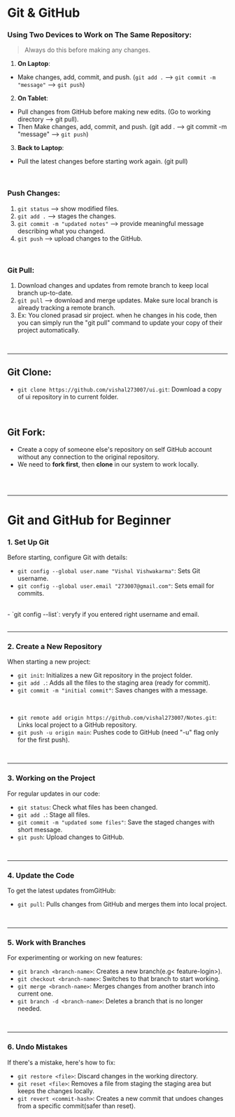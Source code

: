 # Git & GitHub

### Using Two Devices to Work on The Same Repository:

> Always do this before making any changes.

1. **On Laptop**: 
- Make changes, add, commit, and push. (`git add .` --> `git commit -m "message"` --> `git push`)

2. **On Tablet**: 
- Pull changes from GitHub before making new edits. (Go to working directory --> git pull).
- Then Make changes, add, commit, and push. (git add . --> git commit -m "message" --> `git push`)

3. **Back to Laptop**: 
- Pull the latest changes before starting work again. (git pull)

<br>

### Push Changes:

1. `git status` --> show modified files.
2. `git add .` --> stages the changes.
3. `git commit -m "updated notes"` --> provide meaningful message describing what you changed.
4. `git push` --> upload changes to the GitHub.
<br>

### Git Pull:

1. Download changes and updates from remote branch to keep local branch up-to-date.
2. `git pull` --> download and merge updates. Make sure local branch is already tracking a remote branch.
3. Ex: You cloned prasad sir project. when he changes in his code, then you can simply run the "git pull" command to update your copy of their project automatically.

<br>

---

## Git Clone:
- `git clone https://github.com/vishal273007/ui.git`: Download a copy of ui repository in to current folder.

<br>

## Git Fork:
- Create a copy of someone else's repository on self GitHub account without any connection to the original repository.
- We need to **fork first**, then **clone** in our system to work locally.


<br>
<br>

---

# Git and GitHub for Beginner

### 1. Set Up Git
Before starting, configure Git with details:
- `git config --global user.name "Vishal Vishwakarma"`: Sets Git username.
- `git config --global user.email "273007@gmail.com"`: Sets email for commits.
<br>
- `git config --list`: veryfy if you entered right username and email.

<br>
<br>

---

### 2. Create a New Repository
When starting a new project:
- `git init`: Initializes a new Git repository in the project folder.
- `git add .`: Adds all the files to the staging area (ready for commit).
- `git commit -m "initial commit"`: Saves changes with a message.

<br>

- `git remote add origin https://github.com/vishal273007/Notes.git`: Links local project to a GitHub repository.
- `git push -u origin main`: Pushes code to GitHub (need "-u" flag only for the first push).

<br>

---

### 3. Working on the Project
For regular updates in our code:
- `git status`: Check what files has been changed.
- `git add .`: Stage all files.
- `git commit -m "updated some files"`: Save the staged changes with short message.
- `git push`: Upload changes to GitHub.

<br>

---

### 4. Update the Code
To get the latest updates fromGitHub:
- `git pull`: Pulls changes from GitHub and merges them into local project.

<br>

---

### 5. Work with Branches
For experimenting or working on new features:
- `git branch <branch-name>`: Creates a new branch(e.g< feature-login>).
- `git checkout <branch-name>`: Switches to that branch to start working.
- `git merge <branch-name>`: Merges changes from another branch into current one.
- `git branch -d <branch-name>`: Deletes a branch that is no longer needed.

<br>

---

### 6. Undo Mistakes
If there's a mistake, here's how to fix:
- `git restore <file>`: Discard changes in the working directory.
- `git reset <file>`: Removes a file from staging the staging area but keeps the changes locally.
- `git revert <commit-hash>`: Creates a new commit that undoes changes from a specific commit(safer than reset).